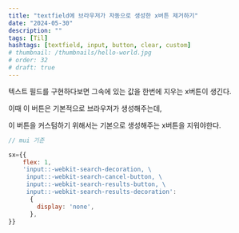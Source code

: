 ```yaml
---
title: "textfield에 브라우저가 자동으로 생성한 x버튼 제거하기"
date: "2024-05-30"
description: ""
tags: [Til]
hashtags: [textfield, input, button, clear, custom]
# thumbnail: /thumbnails/hello-world.jpg
# order: 32
# draft: true
---
```


텍스트 필드를 구현하다보면 그속에 있는 값을 한번에 지우는 x버튼이 생긴다.

이때 이 버튼은 기본적으로 브라우저가 생성해주는데,

이 버튼을 커스텀하기 위해서는 기본으로 생성해주는 x버튼을 지워야한다.

```javascript
// mui 기준

sx={{
    flex: 1,
    'input::-webkit-search-decoration, \
     input::-webkit-search-cancel-button, \
     input::-webkit-search-results-button, \
     input::-webkit-search-results-decoration':
      {
        display: 'none',
      },
}}
```
